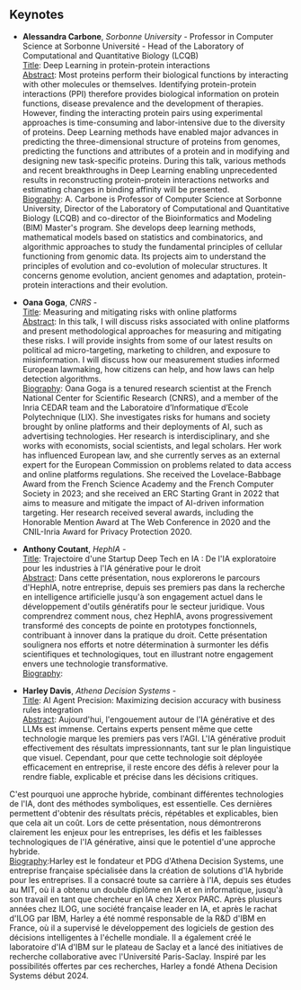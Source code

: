 ## Keynotes

* **Alessandra Carbone**, *Sorbonne University* - Professor in Computer Science at Sorbonne Université - Head of the Laboratory of Computational and Quantitative Biology (LCQB) <br>
<ins>Title</ins>: Deep Learning in protein-protein interactions <br>
<ins>Abstract</ins>: Most proteins perform their biological functions by interacting with other molecules or themselves.
Identifying protein-protein interactions (PPI) therefore provides biological information on protein functions, disease prevalence and the development of therapies.
However, finding the interacting protein pairs using experimental approaches is time-consuming and labor-intensive due to the diversity of proteins.
Deep Learning methods have enabled major advances in predicting the three-dimensional structure of proteins from genomes, predicting the functions and attributes of a protein and in modifying and designing new task-specific proteins.
During this talk, various methods and recent breakthroughs in Deep Learning enabling unprecedented results in reconstructing protein-protein interactions networks and estimating changes in binding affinity will be presented. <br/>
<ins>Biography</ins>: A. Carbone is Professor of Computer Science at Sorbonne University, 
Director of the Laboratory of Computational and Quantitative Biology (LCQB) and co-director of the Bioinformatics and Modeling (BIM) Master's program. 
She develops deep learning methods, mathematical models based on statistics and combinatorics, and algorithmic approaches to study the fundamental principles of cellular functioning from genomic data. 
Its projects aim to understand the principles of evolution and co-evolution of molecular structures. It concerns genome evolution, ancient genomes and adaptation, protein-protein interactions and their evolution.



* **Oana Goga**, *CNRS* - <br>
<ins>Title</ins>: Measuring and mitigating risks with online platforms <br>
<ins>Abstract</ins>: In this talk, I will discuss risks associated with online platforms and present methodological approaches for measuring and mitigating these risks. I will provide insights from some of our latest results on political ad micro-targeting, marketing to children, and exposure to misinformation. I will discuss how our measurement studies informed European lawmaking, how citizens can help, and how laws can help detection algorithms. <br/>
<ins>Biography</ins>: Oana Goga is a tenured research scientist at the French National Center for Scientific Research (CNRS), and a member of the Inria CEDAR team and the Laboratoire d’Informatique d’Ecole Polytechnique (LIX). She investigates risks for humans and society brought by online platforms and their deployments of AI, such as advertising technologies. Her research is interdisciplinary, and she works with economists, social scientists, and legal scholars. Her work has influenced European law, and she currently serves as an external expert for the European Commission on problems related to data access and online platforms regulations. She received the Lovelace-Babbage Award from the French Science Academy and the French Computer Society in 2023; and she received an ERC Starting Grant in 2022 that aims to measure and mitigate the impact of AI-driven information targeting. Her research received several awards, including the Honorable Mention Award at The Web Conference in 2020 and the CNIL-Inria Award for Privacy Protection 2020. <br>


* **Anthony Coutant**, *HephIA* - <br>
<ins>Title</ins>: Trajectoire d'une Startup Deep Tech en IA : De l'IA exploratoire pour les industries à l'IA générative pour le droit <br>
<ins>Abstract</ins>: Dans cette présentation, nous explorerons le parcours d'HephIA, notre entreprise, depuis ses premiers pas dans la recherche en intelligence artificielle jusqu'à son engagement actuel dans le développement d'outils génératifs pour le secteur juridique. Vous comprendrez comment nous, chez HephIA, avons progressivement transformé des concepts de pointe en prototypes fonctionnels, contribuant à innover dans la pratique du droit. Cette présentation soulignera nos efforts et notre détermination à surmonter les défis scientifiques et technologiques, tout en illustrant notre engagement envers une technologie transformative. <br/>
<ins>Biography</ins>: <br/>

* **Harley Davis**, *Athena Decision Systems* - <br>
<ins>Title</ins>: AI Agent Precision: Maximizing decision accuracy with business rules integration <br>
<ins>Abstract</ins>: Aujourd'hui, l'engouement autour de l'IA générative et des LLMs est immense. Certains experts pensent même que cette technologie marque les premiers pas vers l'AGI. L'IA générative produit effectivement des résultats impressionnants, tant sur le plan linguistique que visuel. Cependant, pour que cette technologie soit déployée efficacement en entreprise, il reste encore des défis à relever pour la rendre fiable, explicable et précise dans les décisions critiques.

C'est pourquoi une approche hybride, combinant différentes technologies de l'IA, dont des méthodes symboliques, est essentielle. Ces dernières permettent d'obtenir des résultats précis, répétables et explicables, bien que cela ait un coût. Lors de cette présentation, nous démontrerons clairement les enjeux pour les entreprises, les défis et les faiblesses technologiques de l'IA générative, ainsi que le potentiel d'une approche hybride. <br/>
<ins>Biography</ins>:Harley est le fondateur et PDG d'Athena Decision Systems, une entreprise française spécialisée dans la création de solutions d'IA hybride pour les entreprises. Il a consacré toute sa carrière à l'IA, depuis ses études au MIT, où il a obtenu un double diplôme en IA et en informatique, jusqu'à son travail en tant que chercheur en IA chez Xerox PARC.
Après plusieurs années chez ILOG, une société française leader en IA, et après le rachat d'ILOG par IBM, Harley a été nommé responsable de la R&D d'IBM en France, où il a supervisé le développement des logiciels de gestion des décisions intelligentes à l'échelle mondiale. Il a également créé le laboratoire d'IA d'IBM sur le plateau de Saclay et a lancé des initiatives de recherche collaborative avec l'Université Paris-Saclay. Inspiré par les possibilités offertes par ces recherches, Harley a fondé Athena Decision Systems début 2024. 
